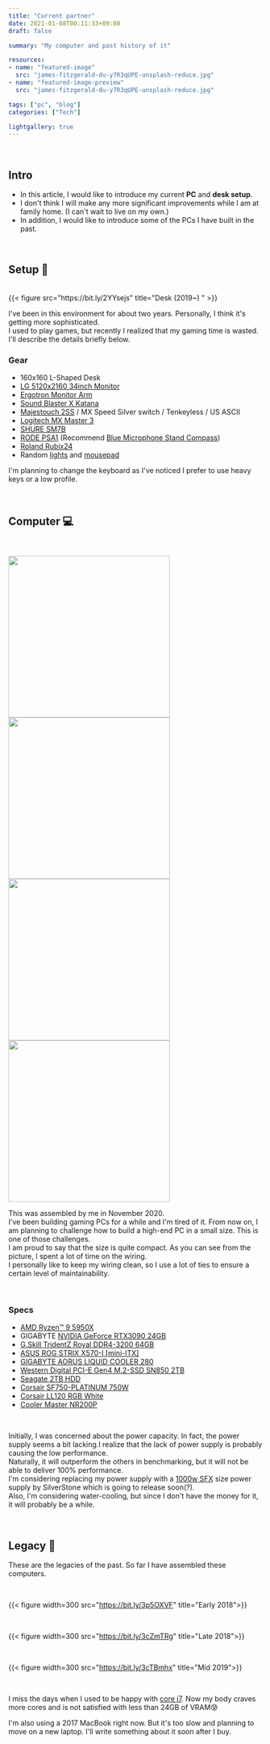 ```yaml
---
title: "Current partner"
date: 2021-01-08T00:11:33+09:00
draft: false

summary: "My computer and past history of it"

resources:
- name: "featured-image"
  src: "james-fitzgerald-du-y7R3qUPE-unsplash-reduce.jpg"
- name: "featured-image-preview"
  src: "james-fitzgerald-du-y7R3qUPE-unsplash-reduce.jpg"

tags: ["pc", "blog"]
categories: ["Tech"]

lightgallery: true
---
```


<br>

## Intro
- In this article, I would like to introduce my current **PC** and **desk setup**.  
- I don't think I will make any more significant improvements while I am at family home. (I can't wait to live on my own.)
- In addition, I would like to introduce some of the PCs I have built in the past.

<br>

## Setup :information_desk_person:
<br>
{{< figure src="https://bit.ly/2YYsejs" title="Desk (2019~) " >}}

I've been in this environment for about two years.
Personally, I think it's getting more sophisticated.   
I used to play games, but recently I realized that my gaming time is wasted.  
I'll describe the details briefly below.

### Gear
- 160x160 L-Shaped Desk
- [LG 5120x2160 34inch Monitor](https://amzn.to/3d0uPBF)
- [Ergotron Monitor Arm](https://amzn.to/370bk8x)
- [Sound Blaster X Katana](https://amzn.to/36Vz5Ph)
- [Majestouch 2SS](https://amzn.to/3cZTYNa) / MX Speed Silver switch / Tenkeyless / US ASCII
- [Logitech MX Master 3](https://amzn.to/2Z49C1S)
- [SHURE SM7B](https://amzn.to/2Z6HyKU)
- [RODE PSA1](https://amzn.to/2Z3lmS6) (Recommend [Blue Microphone Stand Compass](https://amzn.to/2OprMcd))
- [Roland Rubix24](https://amzn.to/3aVqJYS)
- Random [lights](https://amzn.to/3b6UqGT) and [mousepad](https://amzn.to/3tMKPgT)

I'm planning to change the keyboard as I've noticed I prefer to use heavy keys or a low profile.




<br>

## Computer :computer:
<br>

<img width=320 src="https://bit.ly/3jxXjUF"> <img width=320 src="https://bit.ly/3jyfOIE">
<img width=320 src="https://bit.ly/3jyIn95"> <img width=320 src="https://bit.ly/2N6c310">

This was assembled by me in November 2020.  
I've been building gaming PCs for a while and I'm tired of it. From now on, I am planning to challenge how to build a high-end PC in a small size. This is one of those challenges.  
I am proud to say that the size is quite compact. As you can see from the picture, I spent a lot of time on the wiring.  
I personally like to keep my wiring clean, so I use a lot of ties to ensure a certain level of maintainability.

<br>

### Specs

- [AMD Ryzen™ 9 5950X](https://amzn.to/3jAwpeZ)
- GIGABYTE [NVIDIA GeForce RTX3090 24GB](https://amzn.to/3pc21bP)
- [G.Skill TridentZ Royal DDR4-3200 64GB](https://amzn.to/2LARARs)
- [ASUS ROG STRIX X570-I [mini-ITX]](https://amzn.to/3aTOrou)
- [GIGABYTE AORUS LIQUID COOLER 280](https://amzn.to/3p25AkY)
- [Western Digital PCI-E Gen4 M.2-SSD SN850 2TB](https://amzn.to/2Z2U3qX)
- [Seagate 2TB HDD](https://amzn.to/2LGZV6m)
- [Corsair SF750-PLATINUM 750W](https://amzn.to/2N9uQIO)
- [Corsair LL120 RGB White](https://amzn.to/2Z3nOYJ)
- [Cooler Master NR200P](https://amzn.to/3aMa8XC)  

<br>

Initially, I was concerned about the power capacity. In fact, the power supply seems a bit lacking.I realize that the lack of power supply is probably causing the low performance.  
Naturally, it will outperform the others in benchmarking, but it will not be able to deliver 100% performance.  
I'm considering replacing my power supply with a [1000w SFX](https://bit.ly/2MGUvJ7) size power supply by SilverStone which is going to release soon(?).  
Also, I'm considering water-cooling, but since I don't have the money for it, it will probably be a while.

<br>

## Legacy :see_no_evil:

These are the legacies of the past. So far I have assembled these computers.

<br>

{{< figure width=300 src="https://bit.ly/3p5OXVF" title="Early 2018">}}

<br>

{{< figure width=300 src="https://bit.ly/3cZmTRg" title="Late 2018">}}

<br>

{{< figure width=300 src="https://bit.ly/3cTBmhx" title="Mid 2019">}}

<br>

I miss the days when I used to be happy with [core i7](https://amzn.to/3cVucJT).  Now my body craves more cores and is not satisfied with less than 24GB of VRAM:cold_sweat:  

I'm also using a 2017 MacBook right now. But it's too slow and planning to move on a new laptop. I'll write something about it soon after I buy.

